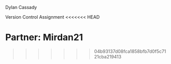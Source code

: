 Dylan Cassady

Version Control Assignment
<<<<<<< HEAD

Partner: Mirdan21
=======
>>>>>>> 04b93137d08fca1858bfb7d0f5c7121cba219413
